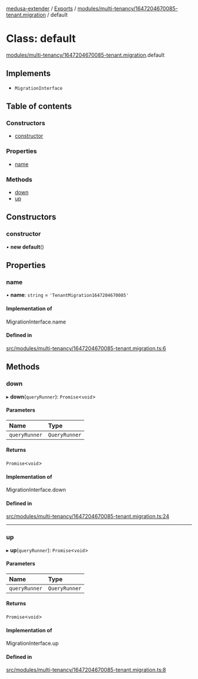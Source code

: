 [medusa-extender](../README.md) / [Exports](../modules.md) / [modules/multi-tenancy/1647204670085-tenant.migration](../modules/modules_multi_tenancy_1647204670085_tenant_migration.md) / default

# Class: default

[modules/multi-tenancy/1647204670085-tenant.migration](../modules/modules_multi_tenancy_1647204670085_tenant_migration.md).default

## Implements

- `MigrationInterface`

## Table of contents

### Constructors

- [constructor](modules_multi_tenancy_1647204670085_tenant_migration.default.md#constructor)

### Properties

- [name](modules_multi_tenancy_1647204670085_tenant_migration.default.md#name)

### Methods

- [down](modules_multi_tenancy_1647204670085_tenant_migration.default.md#down)
- [up](modules_multi_tenancy_1647204670085_tenant_migration.default.md#up)

## Constructors

### constructor

• **new default**()

## Properties

### name

• **name**: `string` = `'TenantMigration1647204670085'`

#### Implementation of

MigrationInterface.name

#### Defined in

[src/modules/multi-tenancy/1647204670085-tenant.migration.ts:6](https://github.com/octalpixel/medusa-extender/blob/1a4be63/src/modules/multi-tenancy/1647204670085-tenant.migration.ts#L6)

## Methods

### down

▸ **down**(`queryRunner`): `Promise`<`void`\>

#### Parameters

| Name | Type |
| :------ | :------ |
| `queryRunner` | `QueryRunner` |

#### Returns

`Promise`<`void`\>

#### Implementation of

MigrationInterface.down

#### Defined in

[src/modules/multi-tenancy/1647204670085-tenant.migration.ts:24](https://github.com/octalpixel/medusa-extender/blob/1a4be63/src/modules/multi-tenancy/1647204670085-tenant.migration.ts#L24)

___

### up

▸ **up**(`queryRunner`): `Promise`<`void`\>

#### Parameters

| Name | Type |
| :------ | :------ |
| `queryRunner` | `QueryRunner` |

#### Returns

`Promise`<`void`\>

#### Implementation of

MigrationInterface.up

#### Defined in

[src/modules/multi-tenancy/1647204670085-tenant.migration.ts:8](https://github.com/octalpixel/medusa-extender/blob/1a4be63/src/modules/multi-tenancy/1647204670085-tenant.migration.ts#L8)
